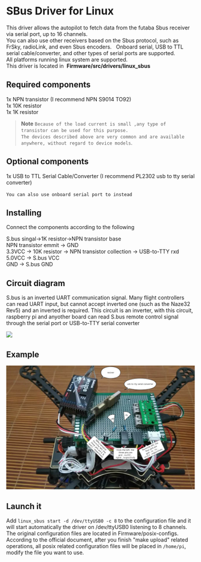 # SBus Driver for Linux
This driver allows the autopilot to fetch data from the futaba Sbus receiver via serial port, up to 16 channels.  
You can also use other receivers based on the Sbus protocol, such as FrSky, radioLink, and even Sbus encoders.  
Onboard serial, USB to TTL serial cable/converter, and other types of serial ports are supported.  
All platforms running linux system are supported.  
This driver is located in  **Firmware/src/drivers/linux_sbus**  

## Required components

1x  NPN transistor  (I recommend NPN S9014 TO92)  
1x  10K resistor  
1x  1K  resistor  
> **Note** `Because of the load current is small ,any type of transistor can be used for this purpose. `  
`The devices described above are very common and are available anywhere, without regard to device models`.


## Optional components
1x USB to TTL Serial Cable/Converter (I recommend PL2302 usb to tty serial converter)

`You can also use onboard serial port to instead`

## Installing
Connect the components according to the following  

S.bus singal->1K resistor->NPN transistor base  
NPN transistor emmit -> GND  
3.3VCC -> 10K resistor -> NPN transistor collection -> USB-to-TTY rxd
5.0VCC -> S.bus VCC  
GND -> S.bus GND  

## Circuit diagram  
S.bus is an inverted UART communication signal. Many flight controllers can read UART input, but cannot accept inverted one (such as the Naze32 Rev5) and an inverted is required. This circuit is an inverter, with this circuit, raspberry pi and anyother board can read S.bus remote control signal through the serial port or USB-to-TTY serial converter

![](http://www.playuav.com/uploads/article/20160310/56cf0f65bb1f7437c1618041a30dc308.png)

## Example
![](https://raw.githubusercontent.com/crossa/raspx4-sbus-rc-in/master/example.png)

## Launch it  
Add `linux_sbus start -d /dev/ttyUSB0 -c 8` to the configuration file and it will start automatically the driver on /dev/ttyUSB0 listening to 8 channels. The original configuration files are located in Firmware/posix-configs.   
According to the official document, after you finish "make upload" related operations, all posix related configuration files will be placed in `/home/pi`, modify the file you want to use.

